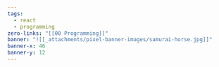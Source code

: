 ```yaml
---
tags:
  - react
  - programming
zero-links: "[[00 Programming]]"
banner: "![[_attachments/pixel-banner-images/samurai-horse.jpg]]"
banner-x: 46
banner-y: 12
---
```

